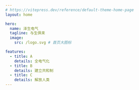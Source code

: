 ```yaml
---
# https://vitepress.dev/reference/default-theme-home-page
layout: home

hero:
  name: 泽生电气
  tagline: 与生俱来
  image:
    src: /logo.svg # 首页大图标

features:
  - title: A
    details: 全电气化
  - title: B
    details: 建立共和制
  - title: C
    details: 解放人类
---
```


